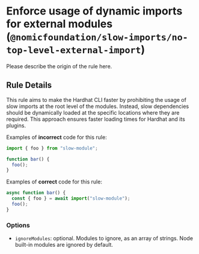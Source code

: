 # Enforce usage of dynamic imports for external modules (`@nomicfoundation/slow-imports/no-top-level-external-import`)

<!-- end auto-generated rule header -->

Please describe the origin of the rule here.

## Rule Details

This rule aims to make the Hardhat CLI faster by prohibiting the usage of slow imports at the root level of the modules. Instead, slow dependencies should be dynamically loaded at the specific locations where they are required. This approach ensures faster loading times for Hardhat and its plugins.

Examples of **incorrect** code for this rule:

```js
import { foo } from "slow-module";

function bar() {
  foo();
}
```

Examples of **correct** code for this rule:

```js
async function bar() {
  const { foo } = await import("slow-module");
  foo();
}
```

### Options

- `ignoreModules`: optional. Modules to ignore, as an array of strings. Node built-in modules are ignored by default.

